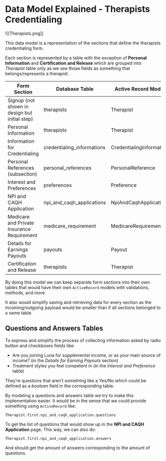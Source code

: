 # Data Model Explained - Therapists Credentialing

![[Therapists.png]]

This data model is a representation of the sections that define the therapists credentialing form.

Each section is represented by a table with the exception of **Personal Information** and **Certification and Release** which are grouped into *Therapist* table only as we see those fields as something that belongs/represents a therapist.

| **Form Section**                              | **Database Table**         | **Active Record Model**  |
| --------------------------------------------- | -------------------------- | ------------------------ |
| Signup (not shown in design but initial step) | therapists                 | Therapist                |
| Personal Information                          | therapists                 | Therapist                |
| Information for Credentialing                 | credentialing_informations | CredentialingInformation |
| Personal References (subsection)              | personal_references        | PersonalReference        |
| Interest and Preferences                      | preferences                | Preference               |
| NPI and CAQH Application                      | npi_and_caqh_applications  | NpiAndCaqhApplication    |
| Medicare and Private Insurance Requirement    | medicare_requirement       | MedicareRequirement      |
| Details for Earnings Payouts                  | payouts                    | Payout                   |
| Certification and Release                     | therapists                 | Therapist                |

By doing this model we can keep separate form sections into their own tables that would have their own `ActiveRecord` models with validations, methods, and more.

It also would simplify saving and retrieving data for every section as the incoming/outgoing payload would be smaller than if all sections belonged to a same table.

## Questions and Answers Tables

To express and simplify the process of collecting information asked by radio button and checkboxes fields like:


- Are you joining Luna for supplemental income, or as your main source of income? (in the *Details for Earning Payouts* section)
- Treatment styles you feel competent in (in the *Interest and Preference* table)

They’re questions that aren’t something like a Yes/No which could be defined as a *boolean* field in the corresponding table.

By modeling a questions and answers table we try to make this implementation easier. It would be in the sense that we could provide something using `ActiveRecord` like:


    Therapist.first.npi_and_caqh_application.questions

To get the list of questions that would show up in the **NPI and CAQH Application** page. This way, we can also do:


    Therapist.first.npi_and_caqh_application.answers

And should get the amount of answers corresponding to the amount of questions.


